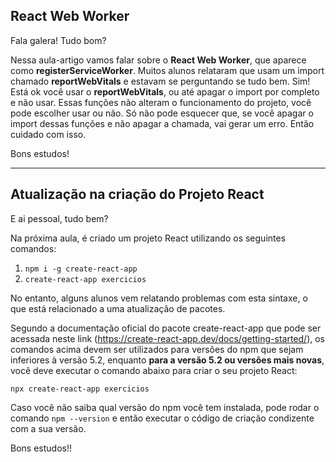 ## React Web Worker
Fala galera! Tudo bom?

Nessa aula-artigo vamos falar sobre o **React Web Worker**, que aparece como **registerServiceWorker**. Muitos alunos relataram que usam um import chamado **reportWebVitals** e estavam se perguntando se tudo bem. Sim! Está ok você usar o **reportWebVitals**, ou até apagar o import por completo e não usar. Essas funções não alteram o funcionamento do projeto, você pode escolher usar ou não. Só não pode esquecer que, se você apagar o import dessas funções e não apagar a chamada, vai gerar um erro. Então cuidado com isso.

Bons estudos!

<hr>

## Atualização na criação do Projeto React
E ai pessoal, tudo bem?

Na próxima aula, é criado um projeto React utilizando os seguintes comandos:

1. `npm i -g create-react-app`
2. `create-react-app exercicios`

No entanto, alguns alunos vem relatando problemas com esta sintaxe, o que está relacionado a uma atualização de pacotes.

Segundo a documentação oficial do pacote create-react-app que pode ser acessada neste link (https://create-react-app.dev/docs/getting-started/), os comandos acima devem ser utilizados para versões do npm que sejam inferiores à versão 5.2, enquanto **para a versão 5.2 ou versões mais novas**, você deve executar o comando abaixo para criar o seu projeto React:

`npx create-react-app exercicios`

Caso você não saiba qual versão do npm você tem instalada, pode rodar o comando `npm --version` e então executar o código de criação condizente com a sua versão.

Bons estudos!!